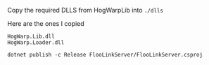 Copy the required DLLS from HogWarpLib into `./dlls`

Here are the ones I copied

```
HogWarp.Lib.dll
HogWarp.Loader.dll
```

`dotnet publish -c Release FlooLinkServer/FlooLinkServer.csproj`